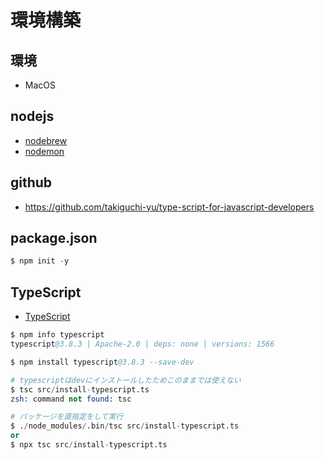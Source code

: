 # 環境構築
## 環境
* MacOS
## nodejs
* [nodebrew](https://github.com/hokaccha/nodebrew)
* [nodemon](https://github.com/remy/nodemon)
## github
* https://github.com/takiguchi-yu/type-script-for-javascript-developers
## package.json
```s
$ npm init -y
```
## TypeScript
* [TypeScript](https://github.com/microsoft/TypeScript)
```s
$ npm info typescript
typescript@3.8.3 | Apache-2.0 | deps: none | versions: 1566

$ npm install typescript@3.8.3 --save-dev

# typescriptはdevにインストールしたためこのままでは使えない
$ tsc src/install-typescript.ts
zsh: command not found: tsc

# パッケージを直指定をして実行
$ ./node_modules/.bin/tsc src/install-typescript.ts
or 
$ npx tsc src/install-typescript.ts

```
